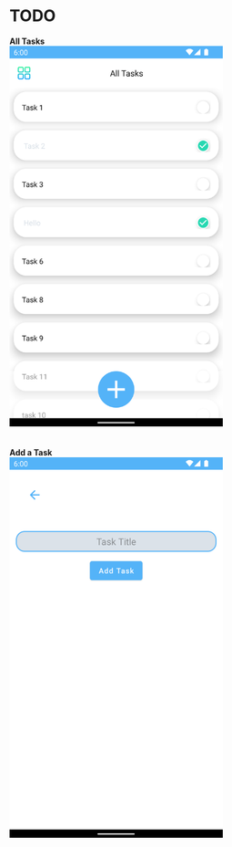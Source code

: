 # TODO

<b>All Tasks</b><br>
<img src="https://github.com/shohagsb/TODO/blob/master/snaps/all_tasks.png" alt="Snap 1: all tasts" width="375" height="667">
<br><br><br>
<b>Add a Task</b><br>
<img src="https://github.com/shohagsb/TODO/blob/master/snaps/add_task.png" alt="Snap 1: all tasts" width="375" height="667">
